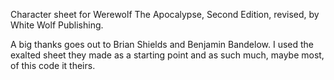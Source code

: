 Character sheet for Werewolf The Apocalypse, Second Edition, revised, by White Wolf Publishing.

A big thanks goes out to Brian Shields and Benjamin Bandelow. I used the exalted sheet they made as a starting point and as such much, maybe most, of this code it theirs.
